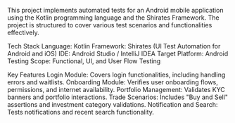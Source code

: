 This project implements automated tests for an Android mobile application using the Kotlin programming language and the Shirates Framework. The project is structured to cover various test scenarios and functionalities effectively.

Tech Stack
Language: Kotlin
Framework: Shirates (UI Test Automation for Android and iOS)
IDE: Android Studio / IntelliJ IDEA
Target Platform: Android
Testing Scope: Functional, UI, and User Flow Testing

Key Features
Login Module: Covers login functionalities, including handling errors and waitlists.
Onboarding Module: Verifies user onboarding flows, permissions, and internet availability.
Portfolio Management: Validates KYC banners and portfolio interactions.
Trade Scenarios: Includes "Buy and Sell" assertions and investment category validations.
Notification and Search: Tests notifications and recent search functionality.
